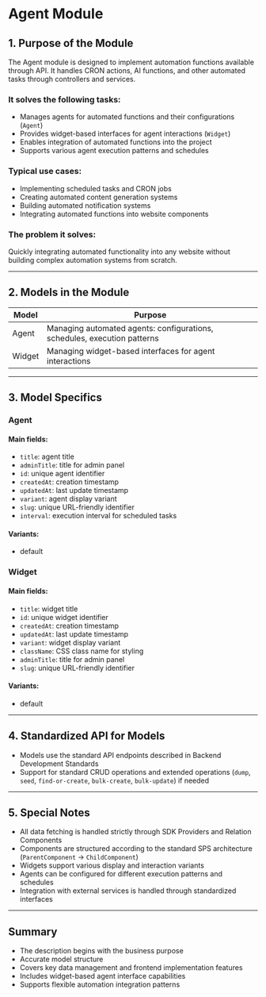 # Agent Module

## 1. Purpose of the Module

The Agent module is designed to implement automation functions available through API. It handles CRON actions, AI functions, and other automated tasks through controllers and services.

### It solves the following tasks:

- Manages agents for automated functions and their configurations (`Agent`)
- Provides widget-based interfaces for agent interactions (`Widget`)
- Enables integration of automated functions into the project
- Supports various agent execution patterns and schedules

### Typical use cases:

- Implementing scheduled tasks and CRON jobs
- Creating automated content generation systems
- Building automated notification systems
- Integrating automated functions into website components

### The problem it solves:

Quickly integrating automated functionality into any website without building complex automation systems from scratch.

---

## 2. Models in the Module

| Model  | Purpose                                                                  |
| ------ | ------------------------------------------------------------------------ |
| Agent  | Managing automated agents: configurations, schedules, execution patterns |
| Widget | Managing widget-based interfaces for agent interactions                  |

---

## 3. Model Specifics

### Agent

#### Main fields:

- `title`: agent title
- `adminTitle`: title for admin panel
- `id`: unique agent identifier
- `createdAt`: creation timestamp
- `updatedAt`: last update timestamp
- `variant`: agent display variant
- `slug`: unique URL-friendly identifier
- `interval`: execution interval for scheduled tasks

#### Variants:

- default

### Widget

#### Main fields:

- `title`: widget title
- `id`: unique widget identifier
- `createdAt`: creation timestamp
- `updatedAt`: last update timestamp
- `variant`: widget display variant
- `className`: CSS class name for styling
- `adminTitle`: title for admin panel
- `slug`: unique URL-friendly identifier

#### Variants:

- default

---

## 4. Standardized API for Models

- Models use the standard API endpoints described in Backend Development Standards
- Support for standard CRUD operations and extended operations (`dump`, `seed`, `find-or-create`, `bulk-create`, `bulk-update`) if needed

---

## 5. Special Notes

- All data fetching is handled strictly through SDK Providers and Relation Components
- Components are structured according to the standard SPS architecture (`ParentComponent` → `ChildComponent`)
- Widgets support various display and interaction variants
- Agents can be configured for different execution patterns and schedules
- Integration with external services is handled through standardized interfaces

---

## Summary

- The description begins with the business purpose
- Accurate model structure
- Covers key data management and frontend implementation features
- Includes widget-based agent interface capabilities
- Supports flexible automation integration patterns
